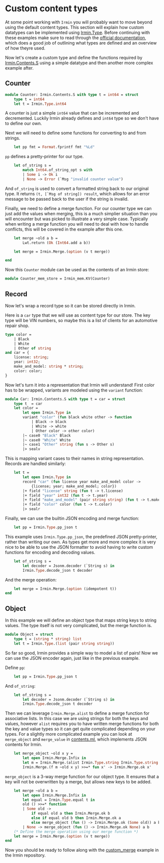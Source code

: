 # Custom content types

At some point working with `Irmin` you will probably want to move beyond using the default content types. This section will explain how custom datatypes can be implemented using [Irmin.Type](https://mirage.github.io/irmin/irmin/Irmin/Type/index.html). Before continuing with these examples make sure to read through the [official documentation](https://docs.mirage.io/irmin/Irmin/Type/index.html), which does a good job of outlining what types are defined and an overview of how theyre used.

Now let's create a custom type and define the functions required by [Irmin.Contents.S](https://docs.mirage.io/irmin/Irmin/Contents/module-type-S/index.html) using a simple datatype and then another more complex example after.

## Counter

```ocaml
module Counter: Irmin.Contents.S with type t = int64 = struct
	type t = int64
	let t = Irmin.Type.int64
```

A counter is just a simple `int64` value that can be incremented and decremented. Luckily Irmin already defines and `int64` type so we don't have to define our own.

Next we will need to define some functions for converting to and from strings.

```ocaml
	let pp fmt = Format.fprintf fmt "%Ld"
```

`pp` defines a pretty-printer for our type.

```ocaml
	let of_string s =
		match Int64.of_string_opt s with
		| Some i -> Ok i
		| None -> Error (`Msg "invalid counter value")
```

And `of_string` is used to convert a formatted string back to our original type. It returns ```(t, [`Msg of string]) result```, which allows for an error message to be passed back to the user if the string is invalid.

Finally, we need to define a merge function. For our counter type we can just add the values when merging, this is a much simplier situation than you will encounter but was picked to illustrate a very simple case. Typically when writing a merge function you will need to deal with how to handle conflicts, this will be covered in the example after this one.

```ocaml
	let merge ~old a b =
		Lwt.return (Ok (Int64.add a b))
```

```ocaml
    let merge = Irmin.Merge.(option (v t merge))
```

```ocaml
end
```

Now this `Counter` module can be used as the contents of an Irmin store:

```ocaml
module Counter_mem_store = Irmin_mem.KV(Counter)
```

## Record

Now let's wrap a record type so it can be stored directly in Irmin.

Here is a `car` type that we will use as content type for our store. The key type will be VIN numbers, so maybe this is a list of clients for an automotive repair shop.

```ocaml
type color =
    | Black
    | White
    | Other of string
and car = {
    license: string;
    year: int32;
    make_and_model: string * string;
    color: color;
}
```

Now let's turn it into a representation that Irmin will understand! First color has to be wrapped, variants are modeled using the `variant` function:

```ocaml
module Car: Irmin.Contents.S with type t = car = struct
    type t  = car
    let color =
        let open Irmin.Type in
        variant "color" (fun black white other -> function
            | Black -> black
            | White -> white
            | Other color -> other color)
        |~ case0 "Black" Black
        |~ case0 "White" White
        |~ case1 "Other" string (fun s -> Other s)
        |> sealv
```

This is mapping variant cases to their names in string representation. Records are handled similarly:

```ocaml
    let t =
        let open Irmin.Type in
        record "car" (fun license year make_and_model color ->
            {license; year; make_and_model; color})
        |+ field "license" string (fun t -> t.license)
        |+ field "year" int32 (fun t -> t.year)
        |+ field "make_and_model" (pair string string) (fun t -> t.make_and_model)
        |+ field "color" color (fun t -> t.color)
        |> sealr
```

Finally, we can use the builtin JSON encoding and merge function:

```ocaml
	let pp = Irmin.Type.pp_json t
```

This example uses `Irmin.Type.pp_json`, the predefined JSON pretty-printer, rather than writing our own. As types get more and more complex it is very nice to be able to use the JSON formatter to avoid having to write custom functions for encoding and decoding values.

```ocaml
    let of_string s =
        let decoder = Jsonm.decoder (`String s) in
        Irmin.Type.decode_json t decoder
```

And the merge operation:

```ocaml
    let merge = Irmin.Merge.(option (idempotent t))
end
```

## Object

In this example we will define an object type that maps string keys to string values. The type itself is not very complicated, but the merge function is.

```ocaml
module Object = struct
    type t = (string * string) list
    let t = Irmin.Type.(list (pair string string))
```

So far so good, Irmin provides a simple way to model a list of pairs! Now we can use the JSON encoder again, just like in the previous example.

Define `pp`:

```ocaml
	let pp = Irmin.Type.pp_json t
```

And `of_string`:

```ocaml
    let of_string s =
        let decoder = Jsonm.decoder (`String s) in
        Irmin.Type.decode_json t decoder
```

Then we can leverage `Irmin.Merge.alist` to define a merge function for associative lists. In this case we are using strings for both the keys and values, however `alist` requires you to have written merge functions for both the key and value types so it can get quite complicated depending on your types. For a slightly more complicated example you can look at `merge_object` and `merge_value` in [contents.ml](https://github.com/mirage/irmin/blob/master/src/irmin/contents.ml), which implements JSON contents for Irmin.

```ocaml
    let merge_object ~old x y =
        let open Irmin.Merge.Infix in
        let m = Irmin.Merge.(alist Irmin.Type.string Irmin.Type.string (fun _key -> option string)) in
        Irmin.Merge.(f m ~old x y) >>=* fun x' -> Irmin.Merge.ok x'
```

`merge_object` is a 3-way merge function for our object type. It ensures that a key will not be overwritten by a merge, but allows new keys to be added.

```ocaml
    let merge ~old a b =
        let open Irmin.Merge.Infix in
        let equal = Irmin.Type.equal t in
        old () >>=* function
        | Some old ->
            if equal old a then Irmin.Merge.ok b
            else if equal old b then Irmin.Merge.ok a
            else merge_object (fun () -> Irmin.Merge.ok (Some old)) a b
        | None -> merge_object (fun () -> Irmin.Merge.ok None) a b
    (* Define the merge operation using our merge function *)
    let merge = Irmin.Merge.(option (v t merge))
end
```

Now you should be ready to follow along with the [custom_merge](https://github.com/mirage/irmin/blob/master/examples/custom_merge.ml) example in the Irmin repository.
